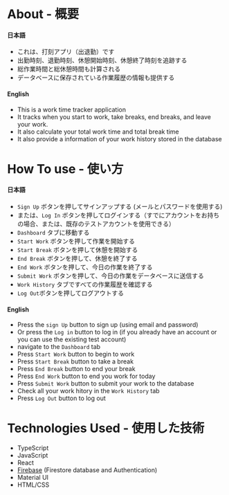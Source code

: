 # About - 概要

#### 日本語

-   これは、打刻アプリ（出退勤）です
-   出勤時刻、退勤時刻、休憩開始時刻、休憩終了時刻を追跡する
-   総作業時間と総休憩時間も計算される
-   データベースに保存されている作業履歴の情報も提供する

#### English

-   This is a work time tracker application
-   It tracks when you start to work, take breaks, end breaks, and leave your work.
-   It also calculate your total work time and total break time
-   It also provide a information of your work history stored in the database

# How To use - 使い方

#### 日本語

-   `Sign Up` ボタンを押してサインアップする (メールとパスワードを使用する)
-   または、`Log In` ボタンを押してログインする（すでにアカウントをお持ちの場合、または、既存のテストアカウントを使用できる）
-   `Dashboard` タブに移動する
-   `Start Work` ボタンを押して作業を開始する
-   `Start Break` ボタンを押して休憩を開始する
-   `End Break` ボタンを押して、休憩を終了する
-   `End Work` ボタンを押して、今日の作業を終了する
-   `Submit Work` ボタンを押して、今日の作業をデータベースに送信する
-   `Work History` タブですべての作業履歴を確認する
-   `Log Out`ボタンを押してログアウトする

#### English

-   Press the `sign Up` button to sign up (using email and password)
-   Or press the `Log in` button to log in (if you already have an account or you can use the existing test account)
-   navigate to the `Dashboard` tab
-   Press `Start Work` button to begin to work
-   Press `Start Break` button to take a break
-   Press `End Break` button to end your break
-   Press `End Work` button to end you work for today
-   Press `Submit Work` button to submit your work to the database
-   Check all your work hitory in the `Work History` tab
-   Press `Log Out` button to log out

# Technologies Used - 使用した技術

-   TypeScript
-   JavaScript
-   React
-   [Firebase](https://firebase.google.com/) (Firestore database and Authentication)
-   Material UI
-   HTML/CSS
